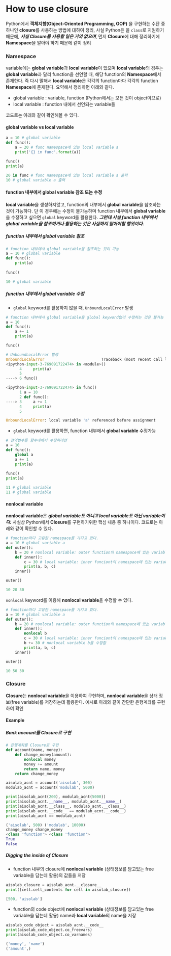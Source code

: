 # How to use closure

Python에서 **객체지향(Object-Oriented Programming, OOP)** 을 구현하는 수단 중 하나인  **closure**를 사용하는 방법에 대하여 정리, 사실 Python은 을 `class`로 지원하기 때문에, ***사실 Closure를 사용할 일은 거의 없으며***, 먼저 **Closure**에 대해 정리하기에 **Namespace**을 알아야 하기 때문에 같이 정리

### Namespace

variable에는 **global variable**과 **local variable**이 있으며 **local variable**의 경우는 **global variable**과 달리 function을 선언할 때, 해당 function의 **Namespace**에서 존재한다. 즉 다시 말해서 **local variable**은 각각의 function마다 각각의 function **Namespace**에 존재한다. 요약해서 정리하면 아래와 같다.

* global variable : variable, function (Python에서는 모든 것이 object이므로)
* local variable : function 내에서 선언되는 variable들

코드로는 아래와 같이 확인해볼 수 있다.

#### global variable vs local variable
```python
a = 10 # global variable
def func():
	a = 20 # func namespace에 있는 local variable a
	print('{} in func'.format(a))

func()
print(a)
```

```python
20 in func # func namespace에 있는 local variable a 출력
10 # global variable a 출력
```

#### function 내부에서 global variable 참조 또는 수정
**local variable**을 생성하지않고, function의 내부에서 **global variable**을 참조하는 것이 가능하다. 단 이 경우에는 수정이 불가능하며 function 내부에서 **global variable**을 수정하고 싶으면 `global` keyword를 활용한다. ***그런데 사실 function 내부에서 global variable을 참조하거나 활용하는 것은 사실하지 말아야할 행위이다.***

##### function 내부에서 global variable 참조
```python
# function 내부에서 global variable을 참조하는 것이 가능
a = 10 # global variable
def func():
    print(a)
    
func()
```

```python
10 # global variable
```

##### function 내부에서 global variable 수정 
* `global` keyword를 활용하지 않을 때, `UnboundLocalError` 발생
```python
# function 내부에서 global variable을 global keyword없이 수정하는 것은 불가능
a = 10
def func():
    a += 1
    print(a)

func()
```

```python
# UnboundLocalError 발생
UnboundLocalError                         Traceback (most recent call last)
<ipython-input-3-769091722474> in <module>()
      4     print(a)
      5 
----> 6 func()

<ipython-input-3-769091722474> in func()
      1 a = 10
      2 def func():
----> 3     a += 1
      4     print(a)
      5 

UnboundLocalError: local variable 'a' referenced before assignment
```

* `global` keyword를 활용하면, function 내부에서 **global variable** 수정가능

```python
# 전역변수를 함수내에서 수정하려면
a = 10
def func():
    global a
    a += 1
    print(a)
    
func()
print(a)
```

```python
11 # global variable 
11 # global variable
```

#### nonlocal variable
**nonlocal variable**은 ***global variable도 아니고 local variable도 아닌 variable이다.*** 사실상 Python에서 **Closure**를 구현하기위한 핵심 내용 중 하나이다. 코드로는 아래와 같이 확인할 수 있다.

```python
# function마다 고유한 namespace를 가지고 있다.
a = 10 # global variable a 
def outer():
    b = 20 # nonlocal variable: outer function의 namespace에 있는 variable b
    def inner():
        c = 30 # local variable: inner funciont의 namespace에 있는 variable c
        print(a, b, c)
    inner()

outer()
```

```python
10 20 30
```

`nonlocal` keyword를 이용해 **nonlocal variable**을 수정할 수 있다.

```python
# function마다 고유한 namespace를 가지고 있다.
a = 10 # global variable a 
def outer():
    b = 20 # nonlocal variable: outer function의 namespace에 있는 variable b
    def inner():
        nonlocal b
        c = 30 # local variable: inner funciont의 namespace에 있는 variable c
        b += 30 # nonlocal variable b를 수정함
        print(a, b, c)
    inner()

outer()
```

```python
10 50 30
```
### Closure
**Closure**는 **nonlocal variable**을 이용하여 구현하며, **nonlocal variable**을 상태 정보(free variable)를 저장하는데 활용한다. 예시로 아래와 같이 간단한 은행계좌를 구현하여 확인

#### Example
##### Bank account를 Closure로 구현
```python
# 은행계좌를 Closure로 구현
def account(name, money):
    def change_money(amount):
        nonlocal money
        money += amount
        return name, money
    return change_money

aisolab_acnt = account('aisolab', 300)
modulab_acnt = account('modulab', 5000)

print(aisolab_acnt(200), modulab_acnt(5000))
print(aisolab_acnt.__name__, modulab_acnt.__name__)
print(aisolab_acnt.__class__, modulab_acnt.__class__)
print(aisolab_acnt.__code__ == modulab_acnt.__code__)
print(aisolab_acnt == modulab_acnt)
```

```python
('aisolab', 500) ('modulab', 10000)
change_money change_money
<class 'function'> <class 'function'>
True
False
```

##### Digging the inside of Closure
* function 내부의 closure에 **nonlocal variable** (상태정보를 담고있는 free variable을 담는데 활용)의 값들을 저장

```python
aisolab_closure = aisolab_acnt.__closure__
print([cell.cell_contents for cell in aisolab_closure])
```

```python
[500, 'aisolab']
```

* function의 code object에 **nonlocal variable** (상태정보를 담고있는 free variable을 담는데 활용) name과 **local variable**의 name을 저장

```python
aisolab_code_object = aisolab_acnt.__code__
print(aisolab_code_object.co_freevars)
print(aisolab_code_object.co_varnames)
```

```python
('money', 'name')
('amount',)
```
